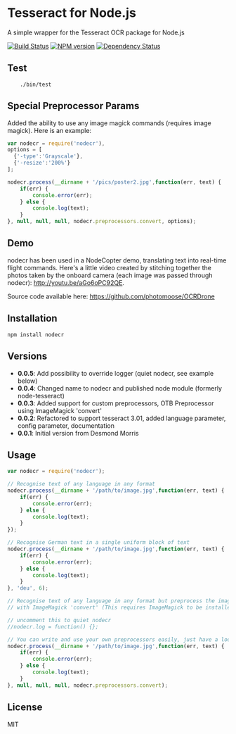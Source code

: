 # Tesseract for Node.js

A simple wrapper for the Tesseract OCR package for Node.js

[![Build Status](https://travis-ci.org/joscha/nodecr.png)](https://travis-ci.org/joscha/nodecr)
[![NPM version](https://badge.fury.io/js/nodecr.png)](http://badge.fury.io/js/nodecr)
[![Dependency Status](https://david-dm.org/joscha/nodecr.png)](https://david-dm.org/joscha/nodecr)

## Test

		./bin/test
		
## Special Preprocessor Params

Added the ability to use any image magick commands (requires image magick).  Here is an example:

```Javascript
var nodecr = require('nodecr'),
options = [
  {'-type':'Grayscale'},
  {'-resize':'200%'}
];

nodecr.process(__dirname + '/pics/poster2.jpg',function(err, text) {
    if(err) {
        console.error(err);
    } else {
        console.log(text);
    }
}, null, null, null, nodecr.preprocessors.convert, options);
```


## Demo
nodecr has been used in a NodeCopter demo, translating text into real-time flight commands.
Here's a little video created by stitching together the photos taken by the onboard camera (each image was passed through nodecr):
http://youtu.be/aGo6oPC92QE.

Source code available here: https://github.com/photomoose/OCRDrone

## Installation
`npm install nodecr`

## Versions
* **0.0.5**: Add possibility to override logger (quiet nodecr, see example below)
* **0.0.4**: Changed name to nodecr and published node module (formerly node-tesseract)
* **0.0.3**: Added support for custom preprocessors, OTB Preprocessor using ImageMagick 'convert'
* **0.0.2**: Refactored to support tesseract 3.01, added language parameter, config parameter, documentation
* **0.0.1**: Initial version from Desmond Morris

## Usage

```JavaScript
var nodecr = require('nodecr');

// Recognise text of any language in any format
nodecr.process(__dirname + '/path/to/image.jpg',function(err, text) {
	if(err) {
		console.error(err);
	} else {
		console.log(text);
	}
});

// Recognise German text in a single uniform block of text
nodecr.process(__dirname + '/path/to/image.jpg',function(err, text) {
	if(err) {
		console.error(err);
	} else {
		console.log(text);
	}
}, 'deu', 6);

// Recognise text of any language in any format but preprocess the image
// with ImageMagick 'convert' (This requires ImageMagick to be installed)

// uncomment this to quiet nodecr
//nodecr.log = function() {};

// You can write and use your own preprocessors easily, just have a look at src/nodecr.coffee
nodecr.process(__dirname + '/path/to/image.jpg',function(err, text) {
	if(err) {
		console.error(err);
	} else {
		console.log(text);
	}
}, null, null, null, nodecr.preprocessors.convert);
```

## License
MIT
